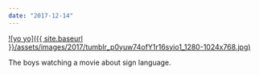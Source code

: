 ```yaml
---
date: "2017-12-14"
---
```


[![yo yo]({{ site.baseurl }}/assets/images/2017/tumblr_p0yuw74ofY1r16syio1_1280-1024x768.jpg)](https://mananamanana.com/ohpiglet/wp-content/uploads/2017/12/tumblr_p0yuw74ofY1r16syio1_1280.jpg)

The boys watching a movie about sign language.
